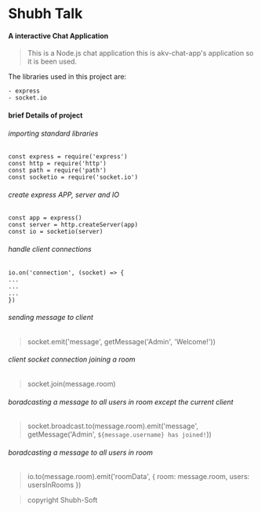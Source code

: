 # Shubh Talk
#### A interactive Chat Application

> This is a Node.js chat application this is akv-chat-app's application so it is been used.

The libraries used in this project are:
```
- express
- socket.io
```

#### brief Details of project

###### importing standard libraries
```
const express = require('express')
const http = require('http')
const path = require('path')
const socketio = require('socket.io')
```

###### create express APP, server and IO
```
const app = express()
const server = http.createServer(app)
const io = socketio(server)
```

###### handle client connections
```
io.on('connection', (socket) => {
...
...
...
})
```

###### sending message to client
> socket.emit('message', getMessage('Admin', 'Welcome!'))

###### client socket connection joining a room
> socket.join(message.room)

###### boradcasting a message to all users in room except the current client
> socket.broadcast.to(message.room).emit('message', getMessage('Admin', `${message.username} has joined!`))

###### boradcasting a message to all users in room
> io.to(message.room).emit('roomData', { room: message.room, users: usersInRooms })

> copyright Shubh-Soft

